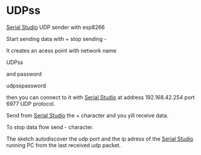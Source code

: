 # UDPss
[Serial Studio](https://github.com/Serial-Studio/Serial-Studio) UDP sender with esp8266

Start sending data with + stop sending -

It creates an acess point with network name 

UDPss

and password

udpsspassword

then you can connect to it with [Serial Studio](https://github.com/Serial-Studio/Serial-Studio) at address 192.168.42.254 port 6977 UDP protocol.

Send from [Serial Studio](https://github.com/Serial-Studio/Serial-Studio) the + character and you yill receive data.

To stop data flow send - character.

The sketch autodiscover the udp port and the ip adress of the [Serial Studio](https://github.com/Serial-Studio/Serial-Studio) running PC from the last received udp packet.
